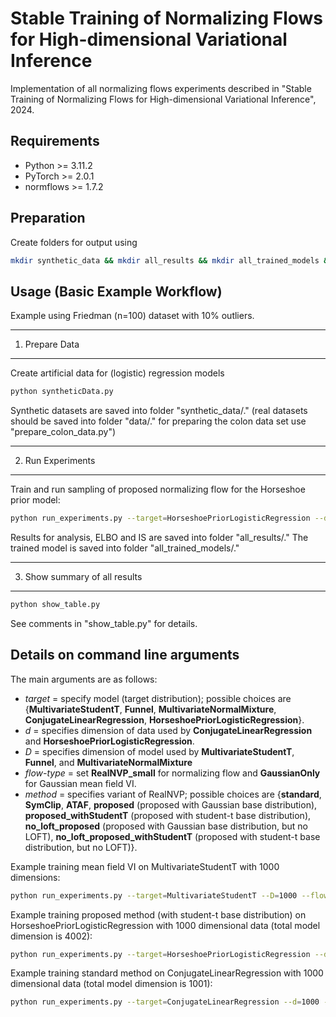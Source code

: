
# Stable Training of Normalizing Flows for High-dimensional Variational Inference

Implementation of all normalizing flows experiments described in "Stable Training of Normalizing Flows for High-dimensional Variational Inference", 2024.


## Requirements

- Python >= 3.11.2
- PyTorch >= 2.0.1
- normflows >= 1.7.2

## Preparation

Create folders for output using
```bash
mkdir synthetic_data && mkdir all_results && mkdir all_trained_models && mkdir data && mkdir all_plots_final
```

## Usage (Basic Example Workflow)

Example using Friedman (n=100) dataset with 10% outliers.

-------------------------------------------
1. Prepare Data
-------------------------------------------
Create artificial data for (logistic) regression models
```bash
python syntheticData.py
```

Synthetic datasets are saved into folder "synthetic_data/."
(real datasets should be saved into folder "data/." for preparing the colon data set use "prepare_colon_data.py")

-------------------------------------------
2. Run Experiments
-------------------------------------------

Train and run sampling of proposed normalizing flow for the Horseshoe prior model:
```bash
python run_experiments.py --target=HorseshoePriorLogisticRegression --d=1000 --foldId=1 --flow-type=RealNVP_small --method=proposed_withStudentT
```

Results for analysis, ELBO and IS are saved into folder "all_results/."
The trained model is saved into folder "all_trained_models/."

-------------------------------------------
3. Show summary of all results
-------------------------------------------

```bash
python show_table.py
``` 

See comments in "show_table.py" for details.

## Details on command line arguments

The main arguments are as follows:
- *target* = specify model (target distribution); possible choices are {**MultivariateStudentT**, **Funnel**, **MultivariateNormalMixture**, **ConjugateLinearRegression**, **HorseshoePriorLogisticRegression**}.
- *d* = specifies dimension of data used by **ConjugateLinearRegression** and **HorseshoePriorLogisticRegression**. 
- *D* = specifies dimension of model used by **MultivariateStudentT**, **Funnel**, and **MultivariateNormalMixture**
- *flow-type* = set **RealNVP_small** for normalizing flow and **GaussianOnly** for Gaussian mean field VI.
- *method* = specifies variant of RealNVP; possible  choices are {**standard**, **SymClip**, **ATAF**, **proposed** (proposed with Gaussian base distribution), **proposed_withStudentT** (proposed with student-t base distribution), **no_loft_proposed** (proposed with Gaussian base distribution, but no LOFT), **no_loft_proposed_withStudentT** (proposed with student-t base distribution, but no LOFT)}.

Example training mean field VI on MultivariateStudentT with 1000 dimensions:
```bash
python run_experiments.py --target=MultivariateStudentT --D=1000 --flow-type=GaussianOnly
``` 

Example training proposed method (with student-t base distribution) on HorseshoePriorLogisticRegression with 1000 dimensional data (total model dimension is 4002):
```bash
python run_experiments.py --target=HorseshoePriorLogisticRegression --d=1000 --flow-type=RealNVP_small --method=proposed_withStudentT
``` 

Example training standard method on ConjugateLinearRegression with 1000 dimensional data (total model dimension is 1001):
```bash
python run_experiments.py --target=ConjugateLinearRegression --d=1000 --flow-type=RealNVP_small --method=standard
``` 
